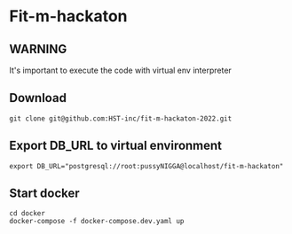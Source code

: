 # Fit-m-hackaton

## WARNING

It's important to execute the code with virtual env interpreter

## Download

    git clone git@github.com:HST-inc/fit-m-hackaton-2022.git

## Export DB_URL to virtual environment

    export DB_URL="postgresql://root:pussyNIGGA@localhost/fit-m-hackaton"

## Start docker

    cd docker
    docker-compose -f docker-compose.dev.yaml up

 
